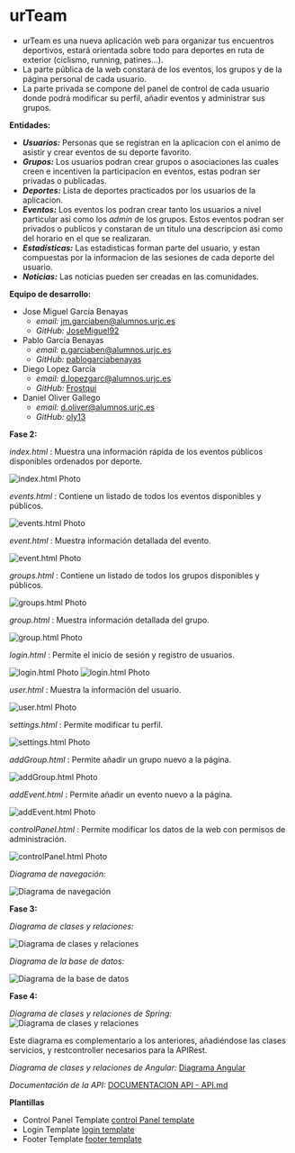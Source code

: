 # urTeam

* urTeam es una nueva aplicación web para organizar tus encuentros deportivos, estará orientada sobre todo para deportes en ruta de exterior (ciclismo, running, patines...).  
* La parte pública de la web constará de los eventos, los grupos y de la página personal de cada usuario.  
* La parte privada se compone del panel de control de cada usuario donde podrá modificar su perfil, añadir eventos y administrar sus grupos.

__Entidades:__
* ___Usuarios:___ Personas que se registran en la aplicacion con el animo de asistir y crear eventos de su deporte favorito.
* ___Grupos:___ Los usuarios podran crear grupos o asociaciones las cuales creen e incentiven la participacion en eventos, estas podran ser privadas o publicadas.
* ___Deportes:___ Lista de deportes practicados por los usuarios de la aplicacion.
* ___Eventos:___ Los eventos los podran crear tanto los usuarios a nivel particular asi como los _admin_ de los grupos. Estos eventos podran ser privados o publicos y constaran de un titulo una descripcion asi como del horario en el que se realizaran.
* ___Estadisticas:___ Las estadisticas forman parte del usuario, y estan compuestas por la informacion de las sesiones de cada deporte del usuario.
* ___Noticias:___ Las noticias pueden ser creadas en las comunidades.

__Equipo de desarrollo:__
* Jose Miguel García Benayas
  * _email:_ jm.garciaben@alumnos.urjc.es
  * _GitHub:_ [JoseMiguel92](https://github.com/JoseMiguel92)
* Pablo García Benayas
  * _email:_ p.garciaben@alumnos.urjc.es
  * _GitHub:_ [pablogarciabenayas](https://github.com/pablogarciabenayas)
* Diego Lopez García
  * _email:_ d.lopezgarc@alumnos.urjc.es
  * _GitHub:_ [Frostqui](https://github.com/Frostqui)
* Daniel Oliver Gallego
  * _email:_ d.oliver@alumnos.urjc.es
  * _GitHub:_ [oly13](https://github.com/oly13)
  
__Fase 2:__  
 
_index.html_ : Muestra una información rápida de los eventos públicos disponibles ordenados por deporte.  

![index.html Photo](http://i.imgur.com/7vBDoQn.jpg)

_events.html_ : Contiene un listado de todos los eventos disponibles y públicos.  

![events.html Photo](http://i.imgur.com/QPsizLF.jpg)

_event.html_ : Muestra información detallada del evento.   

![event.html Photo](http://i.imgur.com/PcWoEmz.jpg)

_groups.html_ : Contiene un listado de todos los grupos disponibles y públicos.  

![groups.html Photo](http://i.imgur.com/XxINME2.jpg)  

_group.html_ : Muestra información detallada del grupo.   

![group.html Photo](http://i.imgur.com/cnedO5A.jpg)

_login.html_ : Permite el inicio de sesión y registro de usuarios.  

![login.html Photo](http://i.imgur.com/u9BQITg.jpg)
![login.html Photo](http://i.imgur.com/iBR1i12.jpg)

_user.html_ : Muestra la información del usuario.  

![user.html Photo](http://i.imgur.com/MX5rfb7.jpg)

_settings.html_ : Permite modificar tu perfil.  

![settings.html Photo](http://i.imgur.com/oA7sAX8.jpg)

_addGroup.html_ : Permite añadir un grupo nuevo a la página.  

![addGroup.html Photo](http://imgur.com/OggX35J.jpg)

_addEvent.html_ : Permite añadir un evento nuevo a la página.  

![addEvent.html Photo](http://i.imgur.com/caaP6rp.png)

_controlPanel.html_ : Permite modificar los datos de la web con permisos de administración.  

![controlPanel.html Photo](http://i.imgur.com/RsyGHxX.png)  

_Diagrama de navegación:_  

![Diagrama de navegación](http://i.imgur.com/rC46Qbn.png)  

__Fase 3:__ 

_Diagrama de clases y relaciones:_  

![Diagrama de clases y relaciones](https://github.com/Frostqui/urTeam/blob/master/web/screenshots/DAW.png)  

_Diagrama de la base de datos:_  

![Diagrama de la base de datos](https://github.com/Frostqui/urTeam/blob/master/web/screenshots/BBDD.jpg) 

__Fase 4:__ 

_Diagrama de clases y relaciones de Spring:_
![Diagrama de clases y relaciones](https://github.com/Frostqui/urTeam/blob/master/web/screenshots/fase4-diagramadeclases-servicioscontrollerrestcontroller-daw.png)

Este diagrama es complementario a los anteriores, añadiéndose las clases servicios, y restcontroller necesarios para la APIRest.

_Diagrama de clases y relaciones de Angular:_
[Diagrama Angular](https://github.com/Frostqui/urTeam/blob/master/ng-app/src/documentation/dependencies.svg)


_Documentación de la API:_
[DOCUMENTACION API - API.md](https://github.com/Frostqui/urTeam/blob/master/API.md)



 __Plantillas__ 
 * Control Panel Template [control Panel template](https://www.creative-tim.com/product/light-bootstrap-dashboard)
 * Login Template [login template](http://bootsnipp.com/snippets/featured/login-and-register-tabbed-form)
 * Footer Template [footer template](http://bootsnipp.com/snippets/33WGq)
